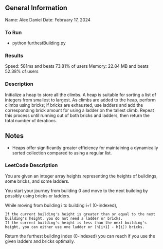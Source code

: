 ## General Information
Name: Alex Daniel
Date: February 17, 2024

### To Run
- python furthestBuilding.py

### Results
Speed: 581ms and beats 73.81% of users
Memory: 22.84 MB and beats 52.38% of users

### Description
Initialize a heap to store all the climbs. A heap is suitable for sorting a list of integers from smallest to largest. As climbs
are added to the heap, perform climbs using bricks; if bricks are exhausted, use ladders and add the corresponding brick amount
for using a ladder on the tallest climb. Repeat this process until running out of both bricks and ladders, then return the total
number of iterations.

## Notes
- Heaps offer significantly greater efficiency for maintaining a dynamically sorted collection compared to using a regular list.

### LeetCode Description
You are given an integer array heights representing the heights of buildings, some bricks, and some ladders.

You start your journey from building 0 and move to the next building by possibly using bricks or ladders.

While moving from building i to building i+1 (0-indexed),

    If the current building's height is greater than or equal to the next building's height, you do not need a ladder or bricks.
    If the current building's height is less than the next building's height, you can either use one ladder or (h[i+1] - h[i]) bricks.

Return the furthest building index (0-indexed) you can reach if you use the given ladders and bricks optimally.